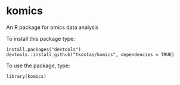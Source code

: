 # komics
An R package for omics data analysis

To install this package type:
```
install.packages("devtools")
devtools::install_github("tkostas/komics", dependencies = TRUE)
```
To use the package, type:
```
library(komics)
```
